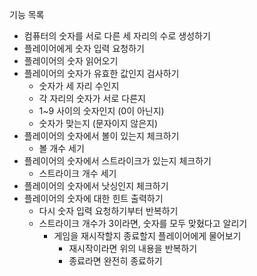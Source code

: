 기능 목록

- 컴퓨터의 숫자를 서로 다른 세 자리의 수로 생성하기
- 플레이어에게 숫자 입력 요청하기
- 플레이어의 숫자 읽어오기
- 플레이어의 숫자가 유효한 값인지 검사하기
  - 숫자가 세 자리 수인지
  - 각 자리의 숫자가 서로 다른지
  - 1~9 사이의 숫자인지 (0이 아닌지)
  - 숫자가 맞는지 (문자이지 않은지)
- 플레이어의 숫자에서 볼이 있는지 체크하기
  - 볼 개수 세기
- 플레이어의 숫자에서 스트라이크가 있는지 체크하기
  - 스트라이크 개수 세기
- 플레이어의 숫자에서 낫싱인지 체크하기
- 플레이어의 숫자에 대한 힌트 출력하기
  - 다시 숫자 입력 요청하기부터 반복하기
  - 스트라이크 개수가 3이라면, 숫자를 모두 맞혔다고 알리기
    - 게임을 재시작할지 종료할지 플레이어에게 물어보기
      - 재시작이라면 위의 내용을 반복하기
      - 종료라면 완전히 종료하기
